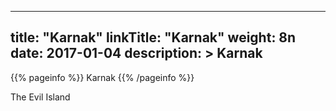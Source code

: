 
---
title: "Karnak"
linkTitle: "Karnak"
weight: 8n
date: 2017-01-04
description: >
 Karnak
---

{{% pageinfo %}}
Karnak
{{% /pageinfo %}}

The Evil Island
